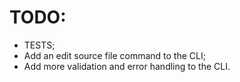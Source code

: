 ﻿# TODO:

- TESTS;
- Add an edit source file command to the CLI;
- Add more validation and error handling to the CLI.
